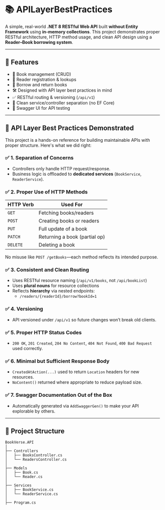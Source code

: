 # 📚 APILayerBestPractices

A simple, real-world **.NET 8 RESTful Web API** built **without Entity Framework** using **in-memory collections**. This project demonstrates proper RESTful architecture, HTTP method usage, and clean API design using a **Reader–Book borrowing system**.

---

## 🚀 Features

- 📖 Book management (CRUD)
- 👤 Reader registration & lookups
- 🔁 Borrow and return books
- 🛠 Designed with API layer best practices in mind
- ✅ RESTful routing & versioning (`/api/v1`)
- 🔄 Clean service/controller separation (no EF Core)
- 🧪 Swagger UI for API testing

---

## 📌 API Layer Best Practices Demonstrated

This project is a hands-on reference for building maintainable APIs with proper structure. Here's what we did right:

### ✅ 1. **Separation of Concerns**
- Controllers only handle HTTP request/response.
- Business logic is offloaded to **dedicated services** (`BookService`, `ReaderService`).

### ✅ 2. **Proper Use of HTTP Methods**
| HTTP Verb | Used For                       |
|-----------|--------------------------------|
| `GET`     | Fetching books/readers         |
| `POST`    | Creating books or readers      |
| `PUT`     | Full update of a book          |
| `PATCH`   | Returning a book (partial op)  |
| `DELETE`  | Deleting a book                |

No misuse like `POST /getBooks`—each method reflects its intended purpose.

### ✅ 3. **Consistent and Clean Routing**
- Uses RESTful resource naming (`/api/v1/books`, not `/api/bookList`)
- Uses **plural nouns** for resource collections
- Reflects **hierarchy** via nested endpoints:
  - `/readers/{readerId}/borrow?bookId=1`

### ✅ 4. **Versioning**
- API versioned under `/api/v1` so future changes won’t break old clients.

### ✅ 5. **Proper HTTP Status Codes**
- `200 OK`, `201 Created`, `204 No Content`, `404 Not Found`, `400 Bad Request` used correctly.

### ✅ 6. **Minimal but Sufficient Response Body**
- `CreatedAtAction(...)` used to return `Location` headers for new resources.
- `NoContent()` returned where appropriate to reduce payload size.

### ✅ 7. **Swagger Documentation Out of the Box**
- Automatically generated via `AddSwaggerGen()` to make your API explorable by others.

---

## 📂 Project Structure

```plaintext
BookVerse.API
│
├── Controllers
│   ├── BooksController.cs
│   └── ReadersController.cs
│
├── Models
│   ├── Book.cs
│   └── Reader.cs
│
├── Services
│   ├── BookService.cs
│   └── ReaderService.cs
│
├── Program.cs
